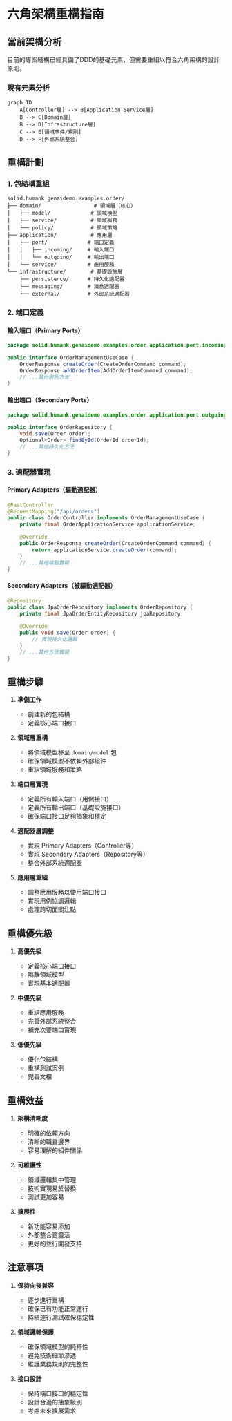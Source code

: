 # 六角架構重構指南

## 當前架構分析

目前的專案結構已經具備了DDD的基礎元素，但需要重組以符合六角架構的設計原則。

### 現有元素分析

```mermaid
graph TD
    A[Controller層] --> B[Application Service層]
    B --> C[Domain層]
    B --> D[Infrastructure層]
    C --> E[領域事件/規則]
    D --> F[外部系統整合]
```

## 重構計劃

### 1. 包結構重組

```
solid.humank.genaidemo.examples.order/
├── domain/                 # 領域層（核心）
│   ├── model/             # 領域模型
│   ├── service/           # 領域服務
│   └── policy/            # 領域策略
├── application/           # 應用層
│   ├── port/             # 端口定義
│   │   ├── incoming/     # 輸入端口
│   │   └── outgoing/     # 輸出端口
│   └── service/          # 應用服務
└── infrastructure/        # 基礎設施層
    ├── persistence/      # 持久化適配器
    ├── messaging/        # 消息適配器
    └── external/         # 外部系統適配器
```

### 2. 端口定義

#### 輸入端口（Primary Ports）
```java
package solid.humank.genaidemo.examples.order.application.port.incoming;

public interface OrderManagementUseCase {
    OrderResponse createOrder(CreateOrderCommand command);
    OrderResponse addOrderItem(AddOrderItemCommand command);
    // ...其他用例方法
}
```

#### 輸出端口（Secondary Ports）
```java
package solid.humank.genaidemo.examples.order.application.port.outgoing;

public interface OrderRepository {
    void save(Order order);
    Optional<Order> findById(OrderId orderId);
    // ...其他持久化方法
}
```

### 3. 適配器實現

#### Primary Adapters（驅動適配器）
```java
@RestController
@RequestMapping("/api/orders")
public class OrderController implements OrderManagementUseCase {
    private final OrderApplicationService applicationService;
    
    @Override
    public OrderResponse createOrder(CreateOrderCommand command) {
        return applicationService.createOrder(command);
    }
    // ...其他端點實現
}
```

#### Secondary Adapters（被驅動適配器）
```java
@Repository
public class JpaOrderRepository implements OrderRepository {
    private final JpaOrderEntityRepository jpaRepository;
    
    @Override
    public void save(Order order) {
        // 實現持久化邏輯
    }
    // ...其他方法實現
}
```

## 重構步驟

1. **準備工作**
   - 創建新的包結構
   - 定義核心端口接口

2. **領域層重構**
   - 將領域模型移至 `domain/model` 包
   - 確保領域模型不依賴外部組件
   - 重組領域服務和策略

3. **端口層實現**
   - 定義所有輸入端口（用例接口）
   - 定義所有輸出端口（基礎設施接口）
   - 確保端口接口足夠抽象和穩定

4. **適配器層調整**
   - 實現 Primary Adapters（Controller等）
   - 實現 Secondary Adapters（Repository等）
   - 整合外部系統適配器

5. **應用層重組**
   - 調整應用服務以使用端口接口
   - 實現用例協調邏輯
   - 處理跨切面關注點

## 重構優先級

1. **高優先級**
   - 定義核心端口接口
   - 隔離領域模型
   - 實現基本適配器

2. **中優先級**
   - 重組應用服務
   - 完善外部系統整合
   - 補充次要端口實現

3. **低優先級**
   - 優化包結構
   - 重構測試案例
   - 完善文檔

## 重構效益

1. **架構清晰度**
   - 明確的依賴方向
   - 清晰的職責邊界
   - 容易理解的組件關係

2. **可維護性**
   - 領域邏輯集中管理
   - 技術實現易於替換
   - 測試更加容易

3. **擴展性**
   - 新功能容易添加
   - 外部整合更靈活
   - 更好的並行開發支持

## 注意事項

1. **保持向後兼容**
   - 逐步進行重構
   - 確保已有功能正常運行
   - 持續運行測試確保穩定性

2. **領域邏輯保護**
   - 確保領域模型的純粹性
   - 避免技術細節滲透
   - 維護業務規則的完整性

3. **接口設計**
   - 保持端口接口的穩定性
   - 設計合適的抽象級別
   - 考慮未來擴展需求
